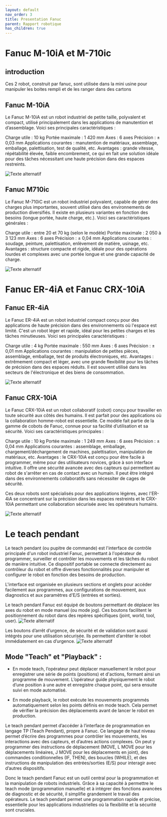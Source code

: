```yaml
---
layout: default
nav_order: 3
title: Presentation Fanuc
parent: Rapport robotique
has_children: true
---
```


# Fanuc M-10iA et M-710ic

## introduction
Ces 2 robot, construit par fanuc, sont utilisée dans la mini usine pour manipuler les boites rempli et de les ranger dans des cartons

## Fanuc M-10iA

Le Fanuc M-10iA est un robot industriel de petite taille, polyvalent et compact, utilisé principalement dans les applications de manutention et d’assemblage. Voici ses principales caractéristiques :

Charge utile : 10 kg
Portée maximale : 1 420 mm
Axes : 6 axes
Précision : ± 0,03 mm
Applications courantes : manutention de matériaux, assemblage, emballage, palettisation, test de qualité, etc.
Avantages : grande vitesse, répétabilité élevée, faible encombrement, ce qui en fait une solution idéale pour des tâches nécessitant une haute précision dans des espaces restreints.

![Texte alternatif](/Rapports/Robotique/photo/Fanuc%20M-10iA.jpg "Le titre de mon image")

## Fanuc M710ic

Le Fanuc M-710iC est un robot industriel polyvalent, capable de gérer des charges plus importantes, souvent utilisé dans des environnements de production diversifiés. Il existe en plusieurs variantes en fonction des besoins (longue portée, haute charge, etc.). Voici ses caractéristiques générales :

Charge utile : entre 20 et 70 kg (selon le modèle)
Portée maximale : 2 050 à 3 123 mm
Axes : 6 axes
Précision : ± 0,04 mm
Applications courantes : soudage, peinture, palettisation, enlèvement de matière, usinage, etc.
Avantages : structure compacte et rigide, idéale pour des opérations lourdes et complexes avec une portée longue et une grande capacité de charge.

![Texte alternatif](/Rapports/Robotique/photo/Fanuc%20M710ic.jpg "Le titre de mon image")

# Fanuc ER-4iA et Fanuc CRX-10iA

## Fanuc ER-4iA

Le Fanuc ER-4iA est un robot industriel compact conçu pour des applications de haute précision dans des environnements où l'espace est limité. C'est un robot léger et rapide, idéal pour les petites charges et les tâches minutieuses. Voici ses principales caractéristiques :

Charge utile : 4 kg
Portée maximale : 550 mm
Axes : 6 axes
Précision : ± 0,01 mm
Applications courantes : manipulation de petites pièces, assemblage, emballage, test de produits électroniques, etc.
Avantages : extrêmement compact et léger, avec une grande flexibilité pour les tâches de précision dans des espaces réduits. Il est souvent utilisé dans les secteurs de l'électronique et des biens de consommation.

![Texte alternatif](/Rapports/Robotique/photo/Fanuc%20ER-4iA.jpg "Le titre de mon image")

## Fanuc CRX-10iA

Le Fanuc CRX-10iA est un robot collaboratif (cobot) conçu pour travailler en toute sécurité aux côtés des humains. Il est parfait pour des applications où la collaboration homme-robot est essentielle. Ce modèle fait partie de la gamme de cobots de Fanuc, connue pour sa facilité d’utilisation et sa sécurité. Voici ses caractéristiques principales :

Charge utile : 10 kg
Portée maximale : 1 249 mm
Axes : 6 axes
Précision : ± 0,04 mm
Applications courantes : assemblage, emballage, chargement/déchargement de machines, palettisation, manipulation de matériaux, etc.
Avantages : le CRX-10iA est conçu pour être facile à programmer, même pour des utilisateurs novices, grâce à son interface intuitive. Il offre une sécurité avancée avec des capteurs qui permettent au robot de s'arrêter en cas de contact avec un humain. Il peut être intégré dans des environnements collaboratifs sans nécessiter de cages de sécurité.


Ces deux robots sont spécialisés pour des applications légères, avec l'ER-4iA se concentrant sur la précision dans les espaces restreints et le CRX-10iA permettant une collaboration sécurisée avec les opérateurs humains.

![Texte alternatif](/Rapports/Robotique/photo/Fanuc%20CRX-10iA.jpg "Le titre de mon image")


# Le teach pendant

Le teach pendant (ou pupitre de commande) est l'interface de contrôle principale d'un robot industriel Fanuc, permettant à l'opérateur de programmer, surveiller et contrôler les mouvements et les tâches du robot de manière intuitive. Ce dispositif portable se connecte directement au contrôleur du robot et offre diverses fonctionnalités pour manipuler et configurer le robot en fonction des besoins de production.

L'interface est organisée en plusieurs sections et onglets pour accéder facilement aux programmes, aux configurations de mouvement, aux diagnostics et aux paramètres d'E/S (entrées et sorties).

Le teach pendant Fanuc est équipé de boutons permettant de déplacer les axes du robot en mode manuel (ou mode jog). Ces boutons facilitent le positionnement du robot dans des repères spécifiques (joint, world, tool, user).
![Texte alternatif](/Rapports/Robotique/photo/teach-fanuc.png "Le titre de mon image")

Les boutons d’arrêt d’urgence, de sécurité et de validation sont aussi intégrés pour une utilisation sécurisée. Ils permettent d’arrêter le robot immédiatement en cas d’urgence.
![Texte alternatif](/Rapports/Robotique/photo/teach-fanuc2.png "Le titre de mon image")

## Mode "Teach" et "Playback" :

* En mode teach, l’opérateur peut déplacer manuellement le robot pour enregistrer une série de points (positions) et d'actions, formant ainsi un programme de mouvement. L’opérateur guide physiquement le robot d’une position à une autre et enregistre chaque point, qui sera ensuite suivi en mode automatisé.

* En mode playback, le robot exécute les mouvements programmés automatiquement selon les points définis en mode teach. Cela permet de vérifier la précision des déplacements avant de lancer le robot en production.


Le teach pendant permet d’accéder à l’interface de programmation en langage TP (Teach Pendant), propre à Fanuc. Ce langage de haut niveau permet d’écrire des programmes pour contrôler les mouvements, les interactions avec des capteurs, et d’autres actions complexes.
On peut y programmer des instructions de déplacement (MOVE, L MOVE pour les déplacements linéaires, J MOVE pour les déplacements en joint), des commandes conditionnelles (IF, THEN), des boucles (WHILE), et des instructions de manipulation des entrées/sorties (E/S) pour interagir avec d’autres dispositifs.

Donc le teach pendant Fanuc est un outil central pour la programmation et la manipulation de robots industriels. Grâce à sa capacité à permettre le teach mode (programmation manuelle) et à intégrer des fonctions avancées de diagnostic et de sécurité, il simplifie grandement le travail des opérateurs. Le teach pendant permet une programmation rapide et précise, essentielle pour les applications industrielles où la flexibilité et la sécurité sont cruciales.
